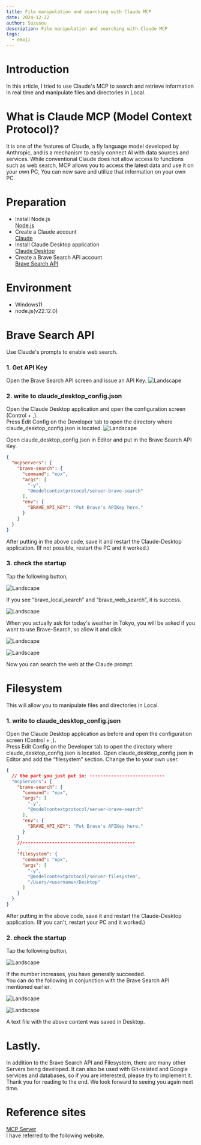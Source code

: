 ```yaml
---
title: File manipulation and searching with Claude MCP
date: 2024-12-22
author: Suzusou
description: File manipulation and searching with Claude MCP
tags:
  - emoji
---
```


# Introduction
In this article, I tried to use Claude's MCP to search and retrieve information in real time and manipulate files and directories in Local.

# What is Claude MCP (Model Context Protocol)?
It is one of the features of Claude, a fly language model developed by Anthropic, and is a mechanism to easily connect AI with data sources and services.
While conventional Claude does not allow access to functions such as web search, MCP allows you to access the latest data and use it on your own PC,
You can now save and utilize that information on your own PC.

# Preparation
- Install Node.js  
[Node.js](https://nodejs.org/en)  
- Create a Claude account  
[Claude](https://claude.ai/)
- Install Claude Desktop application  
[Claude Desktop](https://claude.ai/download)
- Create a Brave Search API account  
[Brave Search API](https://brave.com/search/api/)

# Environment
- Windows11
- node.js(v22.12.0)

# Brave Search API
Use Claude's prompts to enable web search.
### 1. Get API Key  
Open the Brave Search API screen and issue an API Key.
![Landscape](Brave-API.png)

### 2. write to claude_desktop_config.json
Open the Claude Desktop application and open the configuration screen (Control + ,).  
Press Edit Config on the Developer tab to open the directory where claude_desktop_config.json is located.
![Landscape](Claude-Desktop.png)

Open claude_desktop_config.json in Editor and put in the Brave Search API Key.
``` json
{
  "mcpServers": {
    "brave-search": {
      "command": "npx",
      "args": [
        "-y",
        "@modelcontextprotocol/server-brave-search"
      ],
      "env": {
        "BRAVE_API_KEY": "Put Brave's APIKey here."
      }
    }
  }
}
```
After putting in the above code, save it and restart the Claude-Desktop application. (If not possible, restart the PC and it worked.)

### 3. check the startup
Tap the following button,  

![Landscape](Claude-Desktop2.png)  

If you see “brave_local_search” and “brave_web_search”, it is success.  

![Landscape](Claude-Desktop3.png)

When you actually ask for today's weather in Tokyo, you will be asked if you want to use Brave-Search, so allow it and click  

![Landscape](Claude-Desktop4.png)

![Landscape](Claude-Desktop5.png)  

Now you can search the web at the Claude prompt.

# Filesystem
This will allow you to manipulate files and directories in Local.

### 1. write to claude_desktop_config.json
Open the Claude Desktop application as before and open the configuration screen (Control + ,).  
Press Edit Config on the Developer tab to open the directory where claude_desktop_config.json is located.
Open claude_desktop_config.json in Editor and add the “filesystem” section.
Change the <username> to your own user.
``` json
{
  // the part you just put in: ----------------------------
  "mcpServers": {
    "brave-search": {
      "command": "npx",
      "args": [
        "-y",
        "@modelcontextprotocol/server-brave-search"
      ],
      "env": {
        "BRAVE_API_KEY": "Put Brave's APIKey here."
      }
    }
    //------------------------------------------
    ,
    "filesystem": {
      "command": "npx", 
      "args": [
        "-y",
        "@modelcontextprotocol/server-filesystem",
        "/Users/<username>/Desktop"
      ]
    }
  }
}
```
After putting in the above code, save it and restart the Claude-Desktop application. (If you can't, restart your PC and it worked.)

### 2. check the startup
Tap the following button,  

![Landscape](Claude-Desktop2.png)  

If the number increases, you have generally succeeded.  
You can do the following in conjunction with the Brave Search API mentioned earlier.  

![Landscape](Claude-Desktop6.png)  

![Landscape](text.png) 

A text file with the above content was saved in Desktop.

# Lastly.
In addition to the Brave Search API and Filesystem, there are many other Servers being developed.
It can also be used with Git-related and Google services and databases, so if you are interested, please try to implement it.
Thank you for reading to the end. We look forward to seeing you again next time.


# Reference sites
[MCP Server](https://github.com/modelcontextprotocol/servers?tab=readme-ov-file)     
 I have referred to the following website. 

